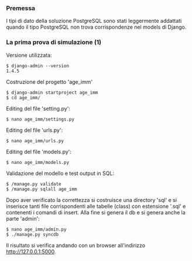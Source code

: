 ### Premessa ###

I tipi di dato della soluzione PostgreSQL sono stati
leggermente addattati quando il tipo PostgreSQL non trova
corrispondenze nel models di Django.


### La prima prova di simulazione (1) ###

Versione utilizzata:

	$ django-admin --version
	1.4.5

Costruzione del progetto 'age_imm'

	$ django-admin startproject age_imm
	$ cd age_imm/

Editing del file 'setting.py':

	$ nano age_imm/settings.py

Editing del file 'urls.py':

	$ nano age_imm/urls.py 

Editing del file 'models.py':

	$ nano age_imm/models.py

Validazione del modello e test output in SQL:

	$ /manage.py validate
	$ /manage.py sqlall age_imm

Dopo aver verificato la correttezza si costruisce una
directory 'sql' e si inserisce tanti file corrispondenti
alle tabelle (class) con estensione '.sql' e contenenti
i comandi di insert. Alla fine si genera il db e si
genera anche la parte 'admin':

	$ nano age_imm/admin.py
	$ ./manage.py syncdb

Il risultato si verifica andando con un browser all'indirizzo
http://127.0.0.1:5000.

